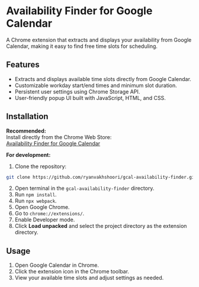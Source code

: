 # Availability Finder for Google Calendar

A Chrome extension that extracts and displays your availability from Google Calendar, making it easy to find free time slots for scheduling.

## Features

- Extracts and displays available time slots directly from Google Calendar.
- Customizable workday start/end times and minimum slot duration.
- Persistent user settings using Chrome Storage API.
- User-friendly popup UI built with JavaScript, HTML, and CSS.

## Installation

**Recommended:**  
Install directly from the Chrome Web Store:  
[Availability Finder for Google Calendar](https://chromewebstore.google.com/detail/availability-finder-for-g/cocgggflifjnhegpnacnobohkmfmdfhe?authuser=0&hl=en-GB)

**For development:**
1. Clone the repository:
  ```sh
  git clone https://github.com/ryanvakhshoori/gcal-availability-finder.git
  ```
2. Open terminal in the `gcal-availability-finder` directory.
3. Run `npm install`.
4. Run `npx webpack`.
5. Open Google Chrome.
6. Go to `chrome://extensions/`.
7. Enable Developer mode.
8. Click **Load unpacked** and select the project directory as the extension directory.

## Usage

1. Open Google Calendar in Chrome.
2. Click the extension icon in the Chrome toolbar.
3. View your available time slots and adjust settings as needed.
